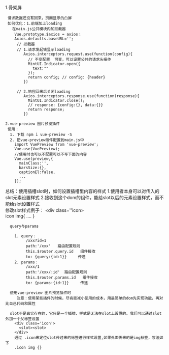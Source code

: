   1.骨架屏

     请求数据还没有回来，页面显示的白屏
     如何优化：1.前端加上loading
       在main.js公共模块内加拦截器
        Vue.prototype.$axios = axios；
        Axios.defaults.baseURL='';
         // 拦截器
         // 1.请求发起钱显示loading
            Axios.interceptors.request.use(function(config){
              // 不变配置  可变，可以设置公共的请求头操作
              MintUI.Indicator.open({
                text:""
              });
              return config; // config: {header}
            })

         // 2.响应回来后关闭loading
            Axios.interceptors.response.use(function(response){
              MintUI.Indicator.close();
              // response: {config:{}, data:{}}
              return response;
            })

    2.vue-preview 图片预览插件
     使用：
      1. 下载 npm i vue-preview -S
      2. 把vue-preview插件配置到main.js中
        import VuePreview from 'vue-preview';
        Vue.use(VuePreview);
        //使用时也可以不配置可以不写下面的内容
        Vue.use(preview,{
          mainClass:'',
          barsSize:{},
          captionEl:false,
          ...
        });          

  总结：使用插槽slot时，如何设置插槽里内容的样式
         1.使用者本身可以对传入的slot元素设置样式
         2.接收到这个dom的组件，能给slot以后的元素设置样式，而不能给slot设置样式  
          修改slot样式例子：
           <div class=''icon>
             <slot name='icon'></slot>
           </div>        
           icon img{
             ....
           }

      query与params
                               
        1. query： 
             /xxx?id=1    
             path:'/xxx'   路由配置规则   
             this.$router.query.id   组件接收
             to: {query:{id:1}}     传递
        2. params：
             /xxx/1      
             path:'/xxx/:id'  路由配置规则
             this.$router.params.id   组件接收
             to: {params:{id:1}}     传递

      使用vue-preview 图片预览插件时
         注意：使用某些插件的时候，尽肯能减小使用的成本，用最简单的dom先实现功能，再对比自己代码和属性

      slot不是真实存在的，它只是一个插槽，样式是无法在slot上设置的。我们可以通过slot外加一个父标签设置 
        <div class='icon'>
          <slot><slot>
        </div>
        通过 .icon来定位slot传过来的标签进行样式设置,如果外面传来的是img标签，写法如下
        .icon img {}   
